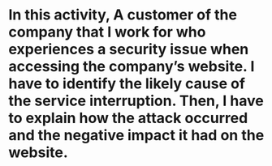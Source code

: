 # In this activity, A customer of the company that I work for who experiences a security issue when accessing the company’s website. I have to  identify the likely cause of the service interruption. Then, I have to explain how the attack occurred and the negative impact it had on the website. 
